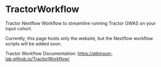 # TractorWorkflow

Tractor Nextflow Workflow to streamline running Tractor GWAS on your input cohort.

Currently, this page hosts only the website, but the Nextflow workflow scripts will be added soon.

Tractor Workflow Documentation: https://atkinson-lab.github.io/TractorWorkflow/